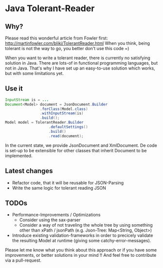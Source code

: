 # Java Tolerant-Reader

## Why?
Please read this wonderful article from Fowler first: http://martinfowler.com/bliki/TolerantReader.html
When you think, being tolerant is not the way to go, you better don't use this code =)

When you want to write a tolerant reader, there is currently no satisfying solution in Java.
There are lots-of in functional programming languages, but not in Java.
That's why I have set up an easy-to-use solution which works, but with some limitations yet.

## Use it
```java
InputStream is = ...
Document<Model> document = JsonDocument.Builder
                .forClass(Model.class)
                .withInputStream(is)
                .build();
Model model = TolerantReader.Builder
                    .defaultSettings()
                    .build()
                    .read(document);
```
In the current state, we provide JsonDocument and XmlDocument. De code is set-up to be extensible for other classes that inherit Document to be implemented.
## Latest changes
* Refactor code, that it will be reusable for JSON-Parsing
* Write the same logic for tolerant reading JSON

## TODOs
* Performance-Improvements / Optimizations
  * Consider using the sax-parser
  * Consider a way of not traveling the whole tree by using something other than xPath / jsonPath (e.g. Json-Tree: Map<String, Object>)
* Introduce existing validation-frameworks in order to precicely validate the resulting Model at runtime (giving some catchy-error-messages).

Please let me know what you think about this approach or if you have some improvements, or better solutions in your mind !! And feel free to contribute via a pull-request.